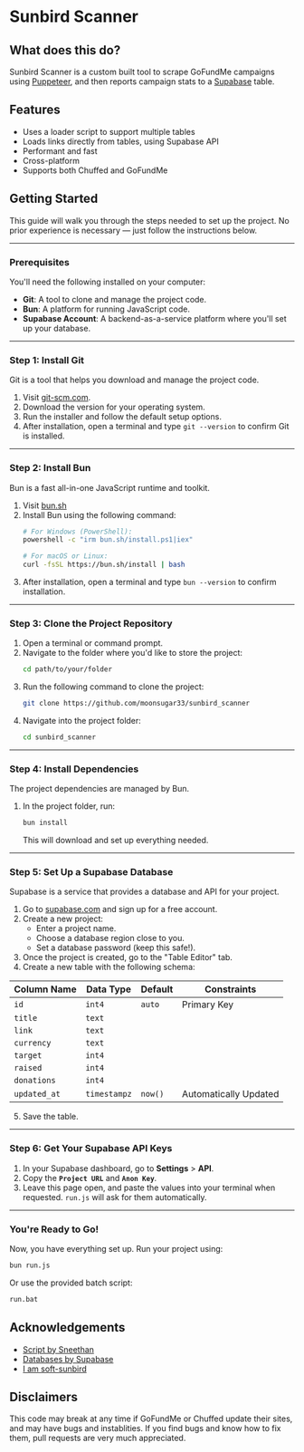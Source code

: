 # Sunbird Scanner

## What does this do?

Sunbird Scanner is a custom built tool to scrape GoFundMe campaigns using [Puppeteer](https://pptr.dev/), and then reports campaign stats to a [Supabase](https://supabase.com/) table.

## Features

- Uses a loader script to support multiple tables
- Loads links directly from tables, using Supabase API
- Performant and fast
- Cross-platform
- Supports both Chuffed and GoFundMe


## Getting Started

This guide will walk you through the steps needed to set up the project. No prior experience is necessary — just follow the instructions below.

---

### Prerequisites

You'll need the following installed on your computer:

- **Git**: A tool to clone and manage the project code.
- **Bun**: A platform for running JavaScript code.
- **Supabase Account**: A backend-as-a-service platform where you'll set up your database.

---

### Step 1: Install Git

Git is a tool that helps you download and manage the project code.

1. Visit [git-scm.com](https://git-scm.com/).
2. Download the version for your operating system.
3. Run the installer and follow the default setup options.
4. After installation, open a terminal and type `git --version` to confirm Git is installed.

---

### Step 2: Install Bun

Bun is a fast all-in-one JavaScript runtime and toolkit.

1. Visit [bun.sh](https://bun.sh)
2. Install Bun using the following command:
   ```bash
   # For Windows (PowerShell):
   powershell -c "irm bun.sh/install.ps1|iex"
   
   # For macOS or Linux:
   curl -fsSL https://bun.sh/install | bash
   ```
3. After installation, open a terminal and type `bun --version` to confirm installation.

---

### Step 3: Clone the Project Repository

1. Open a terminal or command prompt.
2. Navigate to the folder where you'd like to store the project:
   ```bash
   cd path/to/your/folder
   ```
3. Run the following command to clone the project:
   ```bash
   git clone https://github.com/moonsugar33/sunbird_scanner
   ```
4. Navigate into the project folder:
   ```bash
   cd sunbird_scanner
   ```

---

### Step 4: Install Dependencies

The project dependencies are managed by Bun.

1. In the project folder, run:
   ```bash
   bun install
   ```
   This will download and set up everything needed.

---

### Step 5: Set Up a Supabase Database

Supabase is a service that provides a database and API for your project.

1. Go to [supabase.com](https://supabase.com/) and sign up for a free account.
2. Create a new project:
   - Enter a project name.
   - Choose a database region close to you.
   - Set a database password (keep this safe!).
3. Once the project is created, go to the "Table Editor" tab.
4. Create a new table with the following schema:

| Column Name | Data Type | Default | Constraints           |
|-------------|-----------|---------|-----------------------|
| `id`        | `int4`    | `auto`  | Primary Key           |
| `title`     | `text`    |         |                       |
| `link`      | `text`    |         |                       |
| `currency`  | `text`    |         |                       |
| `target`    | `int4`    |         |                       |
| `raised`    | `int4`    |         |                       |
| `donations` | `int4`    |         |                       |
| `updated_at`| `timestampz`| `now()`| Automatically Updated |

5. Save the table.

---

### Step 6: Get Your Supabase API Keys

1. In your Supabase dashboard, go to **Settings** > **API**.
2. Copy the **`Project URL`** and **`Anon Key`**.
3. Leave this page open, and paste the values into your terminal when requested. ``run.js`` will ask for them automatically.

---

### You're Ready to Go!

Now, you have everything set up. Run your project using:
```bash
bun run.js
```

Or use the provided batch script:
```bash
run.bat
```

## Acknowledgements

 - [Script by Sneethan](https://sneethan.xyz)
 - [Databases by Supabase](https://supabase.com/)
 - [I am soft-sunbird](https://soft-sunbird.tumblr.com/) 

## Disclaimers

This code may break at any time if GoFundMe or Chuffed update their sites, and may have bugs and instablities. If you find bugs and know how to fix them, pull requests are very much appreciated.

